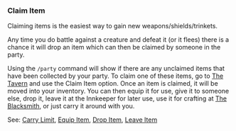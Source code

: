 ### Claim Item
Claiming items is the easiest way to gain new weapons/shields/trinkets.

Any time you do battle against a creature and defeat it (or it flees) there is a chance it will drop an item which
  can then be claimed by someone in the party.

Using the `/party` command will show if there are any unclaimed items that have been collected by your party. To
  claim one of these items, go to [The Tavern](/locations/tavern/index.md) and use the Claim Item option. Once an item is claimed, it will be moved
  into your inventory. You can then equip it for use, give it to someone else, drop it, leave it at the Innkeeper for
  later use, use it for crafting at [The Blacksmith](/locations/blacksmith/index.md), or just carry it around with you.

See: [Carry Limit](/items/carry_limit.md), [Equip Item](/items/equip_item.md), [Drop Item](/items/drop_item.md), [Leave Item](/locations/inn/leave_item.md)


